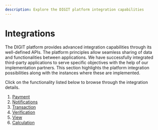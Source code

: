 ```yaml
---
description: Explore the DIGIT platform integration capabilities
---
```


# Integrations

The DIGIT platform provides advanced integration capabilities through its well-defined APIs. The platform principles allow seamless sharing of data and functionalities between applications. We have successfully integrated third-party applications to serve specific objectives with the help of our implementation partners. This section highlights the platform integration possibilities along with the instances where these are implemented.&#x20;

Click on the functionality listed below to browse through the integration details.

1. [Payment ](payment.md)
2. [Notifications](notification.md)
3. [Transaction](transaction.md)
4. [Verification](verification.md)
5. [View](view.md)
6. [Calculation](calculation.md)

